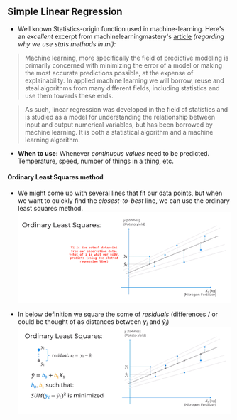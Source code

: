 ## Simple Linear Regression

- Well known Statistics-origin function used in machine-learning. Here's an _excellent_ excerpt from machinelearningmastery's [article](https://machinelearningmastery.com/linear-regression-for-machine-learning/) _(regarding why we use stats methods in ml):_

> Machine learning, more specifically the field of predictive modeling is primarily concerned with minimizing the error of a model or making the most accurate predictions possible, at the expense of explainability. In applied machine learning we will borrow, reuse and steal algorithms from many different fields, including statistics and use them towards these ends.

> As such, linear regression was developed in the field of statistics and is studied as a model for understanding the relationship between input and output numerical variables, but has been borrowed by machine learning. It is both a statistical algorithm and a machine learning algorithm.

- **When to use:** Whenever _continuous values_ need to be predicted. Temperature, speed, number of things in a thing, etc.

#### Ordinary Least Squares method

- We might come up with several lines that fit our data points, but when we want to quickly find the _closest-to-best_ line, we can use the ordinary least squares method.
  ![ordinary-least-squares-1](./images/ord-least-sq-1.png)

- In below definition we square the some of _residuals_ (differences / or could be thought of as distances between $y_i$ and $\hat y_i$)
  ![ordinary-least-squares-2](./images/ord-least-sq-2.png)
